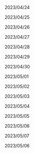 2023/04/24

2023/04/25

2023/04/26

2023/04/27

2023/04/28

2023/04/29

2023/04/30

2023/05/01

2023/05/02

2023/05/03

2023/05/04

2023/05/05

2023/05/06

2023/05/07

2023/05/06